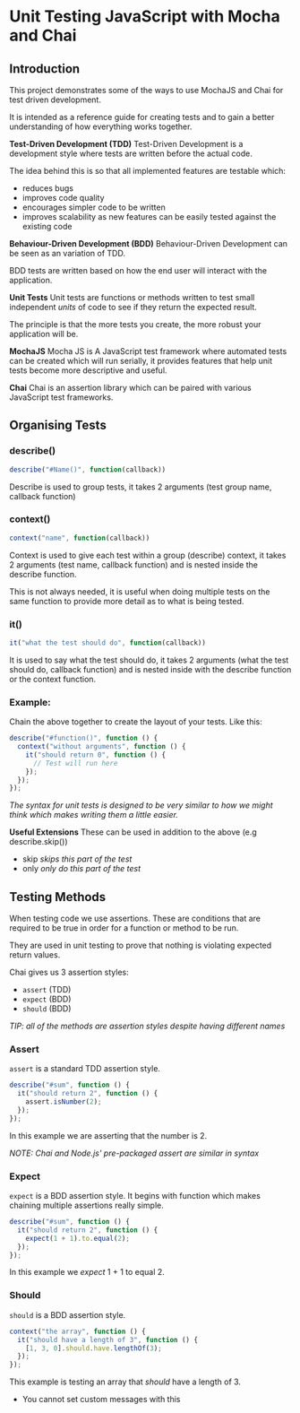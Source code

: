 # Unit Testing JavaScript with Mocha and Chai

## Introduction

This project demonstrates some of the ways to use MochaJS and Chai for test driven development.

It is intended as a reference guide for creating tests and to gain a better understanding of how everything works together.

**Test-Driven Development (TDD)**
Test-Driven Development is a development style where tests are written before the actual code.

The idea behind this is so that all implemented features are testable which:

- reduces bugs
- improves code quality
- encourages simpler code to be written
- improves scalability as new features can be easily tested against the existing code

**Behaviour-Driven Development (BDD)**
Behaviour-Driven Development can be seen as an variation of TDD.

BDD tests are written based on how the end user will interact with the application.

**Unit Tests**
Unit tests are functions or methods written to test small independent _units_ of code to see if they return the expected result.

The principle is that the more tests you create, the more robust your application will be.

**MochaJS**
Mocha JS is A JavaScript test framework where automated tests can be created which will run serially, it provides features that help unit tests become more descriptive and useful.

**Chai**
Chai is an assertion library which can be paired with various JavaScript test frameworks.

## Organising Tests

### describe()

```javascript
describe("#Name()", function(callback))
```

Describe is used to group tests, it takes 2 arguments (test group name, callback function)

### context()

```javascript
context("name", function(callback))
```

Context is used to give each test within a group (describe) context, it takes 2 arguments (test name, callback function) and is nested inside the describe function.

This is not always needed, it is useful when doing multiple tests on the same function to provide more detail as to what is being tested.

### it()

```javascript
it("what the test should do", function(callback))
```

It is used to say what the test should do, it takes 2 arguments (what the test should do, callback function) and is nested inside with the describe function or the context function.

### Example:

Chain the above together to create the layout of your tests. Like this:

```javascript
describe("#function()", function () {
  context("without arguments", function () {
    it("should return 0", function () {
      // Test will run here
    });
  });
});
```

_The syntax for unit tests is designed to be very similar to how we might think which makes writing them a little easier._

**Useful Extensions**
These can be used in addition to the above (e.g describe.skip())

- skip _skips this part of the test_
- only _only do this part of the test_

## Testing Methods

When testing code we use assertions. These are conditions that are required to be true in order for a function or method to be run.

They are used in unit testing to prove that nothing is violating expected return values.

Chai gives us 3 assertion styles:

- `assert` (TDD)
- `expect` (BDD)
- `should` (BDD)

_TIP: all of the methods are assertion styles despite having different names_

### Assert

`assert` is a standard TDD assertion style.

```javascript
describe("#sum", function () {
  it("should return 2", function () {
    assert.isNumber(2);
  });
});
```

In this example we are asserting that the number is 2.

_NOTE: Chai and Node.js' pre-packaged assert are similar in syntax_

### Expect

`expect` is a BDD assertion style. It begins with function which makes chaining multiple assertions really simple.

```javascript
describe("#sum", function () {
  it("should return 2", function () {
    expect(1 + 1).to.equal(2);
  });
});
```

In this example we _expect_ 1 + 1 to equal 2.

### Should

`should` is a BDD assertion style.

```javascript
context("the array", function () {
  it("should have a length of 3", function () {
    [1, 3, 0].should.have.lengthOf(3);
  });
});
```

This example is testing an array that _should_ have a length of 3.

- You cannot set custom messages with this
